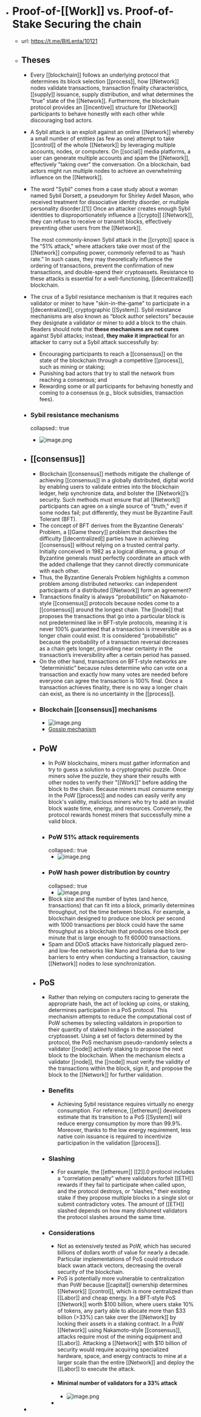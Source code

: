 - # Proof-of-[[Work]] vs. Proof-of-Stake Securing the chain
	- url: https://t.me/BitLenta/10121
	- ## Theses
		- Every [[blockchain]] follows an underlying protocol that determines its block selection [[process]], how [[Network]] nodes validate transactions, transaction finality characteristics, [[supply]] issuance, supply distribution, and what determines the “true” state of the [[Network]]. Furthermore, the blockchain protocol provides an [[incentive]] structure for [[Network]] participants to behave honestly with each other while discouraging bad actors.
		- A Sybil attack is an exploit against an online [[Network]] whereby a small number of entities (as few as one) attempt to take [[control]] of the whole [[Network]] by leveraging multiple accounts, nodes, or computers. On [[social]] media platforms, a user can generate multiple accounts and spam the [[Network]], effectively "taking over" the conversation. On a blockchain, bad actors might run multiple nodes to achieve an overwhelming influence on the [[Network]].
		- The word "Sybil" comes from a case study about a woman named Sybil Dorsett, a pseudonym for Shirley Ardell Mason, who received treatment for dissociative identity disorder, or multiple personality disorder.[[1]] Once an attacker creates enough Sybil identities to disproportionately influence a [[crypto]] [[Network]], they can refuse to receive or transmit blocks, effectively preventing other users from the [[Network]].
		  
		  The most commonly-known Sybil attack in the [[crypto]] space is the "51% attack," where attackers take over most of the [[Network]] computing power, commonly referred to as “hash rate.” In such cases, they may theoretically influence the ordering of transactions, prevent the confirmation of new transactions, and double-spend their cryptoassets. Resistance to these attacks is essential for a well-functioning, [[decentralized]] blockchain.
		- The crux of a Sybil resistance mechanism is that it requires each validator or miner to have "skin-in-the-game" to participate in a [[decentralized]], cryptographic [[System]]. Sybil resistance mechanisms are also known as “block author selectors” because they designate a validator or miner to add a block to the chain. Readers should note that **these mechanisms are not cures** against Sybil attacks; instead, **they make it impractical** for an attacker to carry out a Sybil attack successfully by:
			- Encouraging participants to reach a [[consensus]] on the state of the blockchain through a competitive [[process]], such as mining or staking;
			- Punishing bad actors that try to stall the network from reaching a consensus; and
			- Rewarding some or all participants for behaving honestly and coming to a consensus (e.g., block subsidies, transaction fees).
		- ### Sybil resistance mechanisms
		  collapsed:: true
			- ![image.png](../assets/image_1661249439914_0.png)
		- ## [[consensus]]
			- Blockchain [[consensus]] methods mitigate the challenge of achieving [[consensus]] in a globally distributed, digital world by enabling users to validate entries into the blockchain ledger, help synchronize data, and bolster the [[Network]]’s security. Such methods must ensure that all [[Network]] participants can agree on a single source of "truth," even if some nodes fail; put differently, they must be Byzantine Fault Tolerant (BFT).
			- The concept of BFT derives from the Byzantine Generals' Problem, a [[Game theory]] problem that describes the difficulty [[decentralized]] parties have in achieving [[consensus]] without relying on a trusted central party. Initially conceived in 1982 as a logical dilemma, a group of Byzantine generals must perfectly coordinate an attack with the added challenge that they cannot directly communicate with each other.
			- Thus, the Byzantine Generals Problem highlights a common problem among distributed networks: can independent participants of a distributed [[Network]] form an agreement?
			- Transactions finality is always “probabilistic” on Nakamoto-style [[consensus]] protocols because nodes come to a [[consensus]] around the longest chain. The [[node]] that proposes the transactions that go into a particular block is not predetermined like in BFT-style protocols, meaning it is never 100% guaranteed that a transaction is irreversible as a longer chain could exist. It is considered “probabilistic” because the probability of a transaction reversal decreases as a chain gets longer, providing near certainty in the transaction’s irreversibility after a certain period has passed.
			- On the other hand, transactions on BFT-style networks are “deterministic” because rules determine who can vote on a transaction and exactly how many votes are needed before everyone can agree the transaction is 100% final. Once a transaction achieves finality, there is no way a longer chain can exist, as there is no uncertainty in the [[process]].
			- ### Blockchain [[consensus]] mechanisms
				- ![image.png](../assets/image_1661264654450_0.png)
				- [Gossip mechanism](https://en.wikipedia.org/wiki/Gossip_protocol)
			- ## PoW
				- In PoW blockchains, miners must gather information and try to guess a solution to a cryptographic puzzle. Once miners solve the puzzle, they share their results with other nodes to verify their "[[Work]]" before adding the block to the chain. Because miners must consume energy in the PoW [[process]] and nodes can easily verify any block's validity, malicious miners who try to add an invalid block waste time, energy, and resources. Conversely, the protocol rewards honest miners that successfully mine a valid block.
				- ### PoW 51% attack requirements
				  collapsed:: true
					- ![image.png](../assets/image_1661265635056_0.png)
				- ### PoW hash power distribution by country
				  collapsed:: true
					- ![image.png](../assets/image_1661265929566_0.png)
				- Block size and the number of bytes (and hence, transactions) that can fit into a block, primarily determines throughput, not the time between blocks. For example, a blockchain designed to produce one block per second with 1000 transactions per block could have the same throughput as a blockchain that produces one block per minute that is large enough to fit 60000 transactions.
				- Spam and DDoS attacks have historically plagued zero- and low-fee networks like Nano and Solana due to low barriers to entry when conducting a transaction, causing [[Network]] nodes to lose synchronization.
			- ## PoS
				- Rather than relying on computers racing to generate the appropriate hash, the act of locking up coins, or staking, determines participation in a PoS protocol. This mechanism attempts to reduce the computational cost of PoW schemes by selecting validators in proportion to their quantity of staked holdings in the associated cryptoasset. Using a set of factors determined by the protocol, the PoS mechanism pseudo-randomly selects a validator [[node]] actively staking to propose the next block to the blockchain. When the mechanism elects a validator [[node]], the [[node]] must verify the validity of the transactions within the block, sign it, and propose the block to the [[Network]] for further validation.
				- ### Benefits
					- Achieving Sybil resistance requires virtually no energy consumption. For reference, [[ethereum]] developers estimate that its transition to a PoS [[System]] will reduce energy consumption by more than 99.9%. Moreover, thanks to the low energy requirement, less native coin issuance is required to incentivize participation in the validation [[process]].
				- ### Slashing
					- For example, the [[ethereum]] [[2]].0 protocol includes a “correlation penalty” where validators forfeit [[ETH]] rewards if they fail to participate when called upon, and the protocol destroys, or “slashes,” their existing stake if they propose multiple blocks in a single slot or submit contradictory votes. The amount of [[ETH]] slashed depends on how many dishonest validators the protocol slashes around the same time.
				- ### Considerations
					- Not as extensively tested as PoW, which has secured billions of dollars worth of value for nearly a decade. Particular implementations of PoS could introduce black swan attack vectors, decreasing the overall security of the blockchain.
					- PoS is potentially more vulnerable to centralization than PoW because [[capital]] ownership determines [[Network]] [[control]], which is more centralized than [[Labor]] and cheap energy. In a BFT-style PoS [[Network]] worth $100 billion, where users stake 10% of tokens, any party able to allocate more than $33 billion (>33%) can take over the [[Network]] by locking their assets in a staking contract. In a PoW [[Network]] using Nakamoto-style [[consensus]], attacks require most of the mining equipment and [[Labor]]. Attacking a [[Network]] with $10 billion of security would require acquiring specialized hardware, space, and energy contracts to mine at a larger scale than the entire [[Network]] and deploy the [[Labor]] to execute the attack.
					- #### Minimal number of validators for a 33% attack
						- ![image.png](../assets/image_1661270249374_0.png)
					-
		-